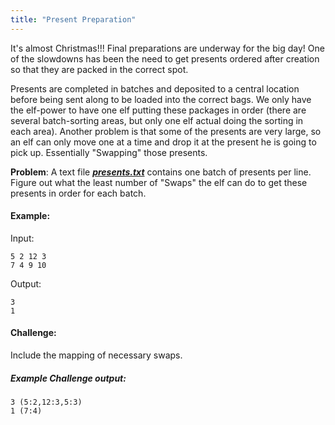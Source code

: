 ```yaml
---
title: "Present Preparation"
---
```

It's almost Christmas!!! Final preparations are underway for the big day! One of the slowdowns has been the need to get presents ordered after creation so that they are packed in the correct spot. 

Presents are completed in batches and deposited to a central location before being sent along to be loaded into the correct bags. We only have the elf-power to have one elf putting these packages in order (there are several batch-sorting areas, but only one elf actual doing the sorting in each area). Another problem is that some of the presents are very large, so an elf can only move one at a time and drop it at the present he is going to pick up. Essentially "Swapping" those presents.

**Problem**: A text file ***[presents.txt](./presents.txt)*** contains one batch of presents per line. Figure out what the least number of "Swaps" the elf can do to get these presents in order for each batch.

#### Example:
Input:
```
5 2 12 3
7 4 9 10
```
Output:
```
3 
1
```

#### Challenge:
Include the mapping of necessary swaps. 
##### Example Challenge output:
```
3 (5:2,12:3,5:3) 
1 (7:4)
```
